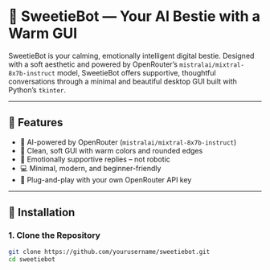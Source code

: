 # 💬 SweetieBot — Your AI Bestie with a Warm GUI

SweetieBot is your calming, emotionally intelligent digital bestie. Designed with a soft aesthetic and powered by OpenRouter’s `mistralai/mixtral-8x7b-instruct` model, SweetieBot offers supportive, thoughtful conversations through a minimal and beautiful desktop GUI built with Python’s `tkinter`.

---

## 🌟 Features

- 🧠 AI-powered by OpenRouter (`mistralai/mixtral-8x7b-instruct`)
- 🎨 Clean, soft GUI with warm colors and rounded edges
- 💬 Emotionally supportive replies – not robotic
- 💻 Minimal, modern, and beginner-friendly
- 🔑 Plug-and-play with your own OpenRouter API key


---

## 🚀 Installation

### 1. Clone the Repository

```bash
git clone https://github.com/yourusername/sweetiebot.git
cd sweetiebot
